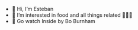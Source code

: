- 👋 Hi, I’m Esteban
- 👀 I’m interested in food and all things related 🌮🍙🥑
- 🌱 Go watch Inside by Bo Burnham
